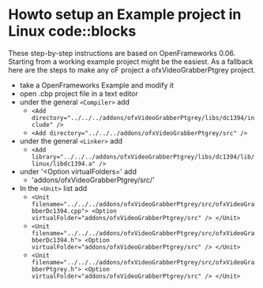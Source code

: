 # Howto setup an Example project in Linux code::blocks #

These step-by-step instructions are based on OpenFrameworks 0.06. Starting from a working example project might be the easiest. As a fallback here are the steps to make any oF project a ofxVideoGrabberPtgrey project.

  * take a OpenFrameworks Example and modify it
  * open .cbp project file in a text editor
  * under the general `<Compiler>` add
    * `<Add directory="../../../addons/ofxVideoGrabberPtgrey/libs/dc1394/include" />`
    * `<Add directory="../../../addons/ofxVideoGrabberPtgrey/src" />`
  * under the general `<Linker>` add
    * `<Add library="../../../addons/ofxVideoGrabberPtgrey/libs/dc1394/lib/linux/libdc1394.a" />`
  * under '<Option virtualFolders=' add
    * 'addons/ofxVideoGrabberPtgrey/src/'
  * In the `<Unit>` list add
    * `<Unit filename="../../../addons/ofxVideoGrabberPtgrey/src/ofxVideoGrabberDc1394.cpp"> <Option virtualFolder="addons/ofxVideoGrabberPtgrey/src" /> </Unit>`
    * `<Unit filename="../../../addons/ofxVideoGrabberPtgrey/src/ofxVideoGrabberDc1394.h"> <Option virtualFolder="addons/ofxVideoGrabberPtgrey/src" /> </Unit>`
    * `<Unit filename="../../../addons/ofxVideoGrabberPtgrey/src/ofxVideoGrabberPtgrey.h"> <Option virtualFolder="addons/ofxVideoGrabberPtgrey/src" /> </Unit>`
